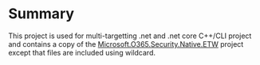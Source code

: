 Summary
=======
This project is used for multi-targetting .net and .net core C++/CLI project and contains a copy of the [Microsoft.O365.Security.Native.ETW](../Microsoft.O365.Security.Native.ETW/Microsoft.O365.Security.Native.ETW.vcxproj) project except that files are included using wildcard.